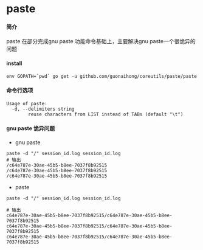 # paste

#### 简介
paste 在部分完成gnu paste 功能命令基础上，主要解决gnu paste一个很诡异的问题

#### install
```
env GOPATH=`pwd` go get -u github.com/guonaihong/coreutils/paste/paste
```

#### 命令行选项
```console
Usage of paste:
  -d, --delimiters string
    	reuse characters from LIST instead of TABs (default "\t")
```

#### gnu paste 诡异问题
* gnu paste
```
paste -d "/" session_id.log session_id.log
# 输出
/c64e787e-30ae-45b5-b8ee-7037f8b92515
/c64e787e-30ae-45b5-b8ee-7037f8b92515
/c64e787e-30ae-45b5-b8ee-7037f8b92515
```

* paste
```
paste -d "/" session_id.log session_id.log

# 输出
c64e787e-30ae-45b5-b8ee-7037f8b92515/c64e787e-30ae-45b5-b8ee-7037f8b92515
c64e787e-30ae-45b5-b8ee-7037f8b92515/c64e787e-30ae-45b5-b8ee-7037f8b92515
c64e787e-30ae-45b5-b8ee-7037f8b92515/c64e787e-30ae-45b5-b8ee-7037f8b92515
```
